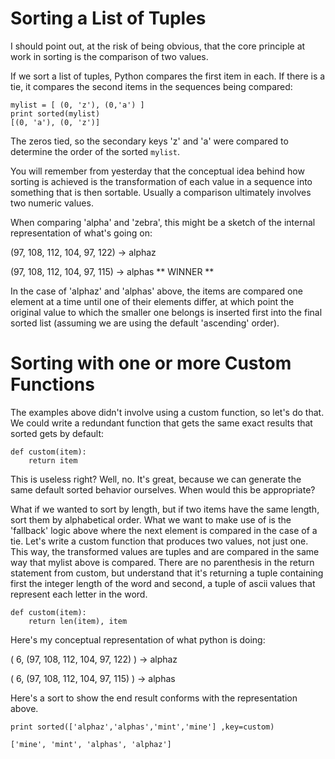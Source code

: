 <!-- title: Sorting a List of Tuples -->
# Sorting a List of Tuples

<p>I should point out, at the risk of being obvious, that the core principle at work in sorting is the comparison of two values.  </p>

If we sort a list of tuples, Python compares the first item in each.  If there is a tie, it compares the second items in the sequences being compared:

<pre>
<code class="language-python">mylist = [ (0, 'z'), (0,'a') ]
print sorted(mylist)
[(0, 'a'), (0, 'z')]
</code></pre>

The zeros tied, so the secondary keys 'z' and 'a' were compared to determine the order of the sorted `mylist`.


You will remember from yesterday that the conceptual idea behind how sorting is achieved is the transformation of each value in a sequence into something that is then sortable.  Usually a comparison ultimately involves two numeric values.

When comparing 'alpha' and 'zebra', this might be a sketch of the internal representation of what's going on:

(97, 108, 112, 104, 97, 122) -> alphaz

(97, 108, 112, 104, 97, 115) -> alphas ** WINNER **

In the case of 'alphaz' and 'alphas' above, the items are compared one element at a time until one of their elements differ, at which point the original value to which the smaller one belongs is inserted first into the final sorted list (assuming we are using the default 'ascending' order).



# Sorting with one or more Custom Functions 

The examples above didn't involve using a custom function, so let's do that.  We could write a redundant function that gets the same exact results that sorted gets by default:

<pre><code class="language-python">def custom(item):
    return item
</code></pre>

This is useless right? Well, no. It's great, because we can generate the same default sorted behavior ourselves.  When would this be appropriate? 

What if we wanted to sort by length, but if two items have the same length, sort them by alphabetical order.  What we want to make use of is the 'fallback' logic above where the next element is compared in the case of a tie.  Let's write a custom function that produces two values, not just one.  This way, the transformed values are tuples and are compared in the same way that mylist above is compared. There are no parenthesis in the return statement from custom, but understand that it's returning a tuple containing first the integer length of the word and second, a tuple of ascii values that represent each letter in the word. 

<pre><code class="language-python">def custom(item):
    return len(item), item
</code></pre>


Here's my conceptual representation of what python is doing:

( 6, (97, 108, 112, 104, 97, 122) ) -> alphaz

( 6, (97, 108, 112, 104, 97, 115) ) -> alphas



Here's a sort to show the end result conforms with the representation above.

<pre><code class="language-python">print sorted(['alphaz','alphas','mint','mine'] ,key=custom)

['mine', 'mint', 'alphas', 'alphaz']
</code></pre>

